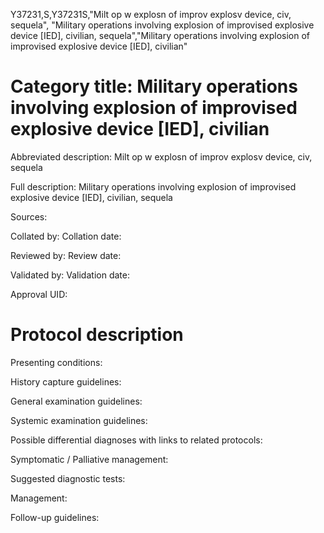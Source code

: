 Y37231,S,Y37231S,"Milt op w explosn of improv explosv device, civ, sequela", "Military operations involving explosion of improvised explosive device [IED], civilian, sequela","Military operations involving explosion of improvised explosive device [IED], civilian"
# Category title: Military operations involving explosion of improvised explosive device [IED], civilian

Abbreviated description: Milt op w explosn of improv explosv device, civ, sequela

Full description: Military operations involving explosion of improvised explosive device [IED], civilian, sequela

Sources:

Collated by:
Collation date:

Reviewed by:
Review date:

Validated by:
Validation date:

Approval UID:

# Protocol description

Presenting conditions:

History capture guidelines:

General examination guidelines:

Systemic examination guidelines:

Possible differential diagnoses with links to related protocols:

Symptomatic / Palliative management:

Suggested diagnostic tests:

Management:

Follow-up guidelines:
